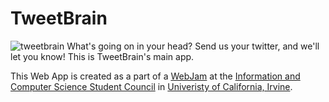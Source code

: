 # TweetBrain
![tweetbrain](https://github.com/tweetbrain/you/blob/main/static/images/tweetbrain-github.png?raw=true)
What's going on in your head? Send us your twitter, and we'll let you know! This is TweetBrain's main app.

This Web App is created as a part of a [WebJam](http://icssc-webjam.com/) at the [Information and Computer Science Student Council](https://studentcouncil.ics.uci.edu/) in [Univeristy of California, Irvine](https://uci.edu/).
